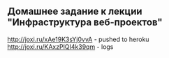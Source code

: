 ## Домашнее задание к лекции "Инфраструктура веб-проектов"

http://joxi.ru/xAe19K3sYj0vvA - pushed to heroku
http://joxi.ru/KAxzPlQI4k39qm - logs